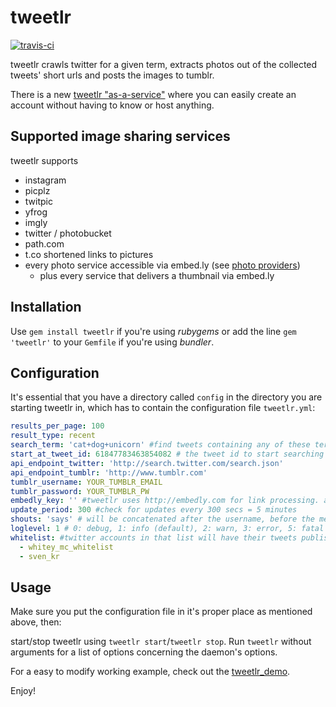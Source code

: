 # tweetlr

<a href="http://travis-ci.org/#!/5v3n/tweetlr">![travis-ci](http://travis-ci.org/5v3n/tweetlr.png)</a>

tweetlr crawls twitter for a given term, extracts photos out of the collected tweets' short urls and posts the images to tumblr. 

There is a new [tweetlr "as-a-service"](http://tweetlr.5v3n.com) where you can easily create an account without having to know or host anything.

## Supported image sharing services

tweetlr supports

- instagram
- picplz
- twitpic
- yfrog
- imgly
- twitter / photobucket
- path.com
- t.co shortened links to pictures
- every photo service accessible via embed.ly (see [photo providers](http://embed.ly/providers))
  - plus every service that delivers a thumbnail via embed.ly


## Installation

Use `gem install tweetlr` if you're using *rubygems* or add the line `gem 'tweetlr'` to your `Gemfile` if you're using *bundler*.

## Configuration

It's essential that you have a directory called `config` in the directory you are starting tweetlr in, which has to contain the configuration file `tweetlr.yml`:

```yaml
results_per_page: 100
result_type: recent
search_term: 'cat+dog+unicorn' #find tweets containing any of these terms
start_at_tweet_id: 61847783463854082 # the tweet id to start searching at
api_endpoint_twitter: 'http://search.twitter.com/search.json'
api_endpoint_tumblr: 'http://www.tumblr.com'
tumblr_username: YOUR_TUMBLR_EMAIL
tumblr_password: YOUR_TUMBLR_PW
embedly_key: '' #tweetlr uses http://embedly.com for link processing. a free plan containing an api key is available & recommended to use in order to ensure full support
update_period: 300 #check for updates every 300 secs = 5 minutes
shouts: 'says' # will be concatenated after the username, before the message: @mr_x says: awesome things on a photo!
loglevel: 1 # 0: debug, 1: info (default), 2: warn, 3: error, 5: fatal
whitelist: #twitter accounts in that list will have their tweets published immediately. post from others will be saved as drafts. blank list will publish all tweets immediately
  - whitey_mc_whitelist
  - sven_kr
```

## Usage

Make sure you put the configuration file in it's proper place as mentioned above, then: 

start/stop tweetlr using `tweetlr start`/`tweetlr stop`. Run `tweetlr` without arguments for a list of options concerning the daemon's options.

For a easy to modify working example, check out the [tweetlr_demo](http://github.com/5v3n/tweetlr_demo).

Enjoy!

